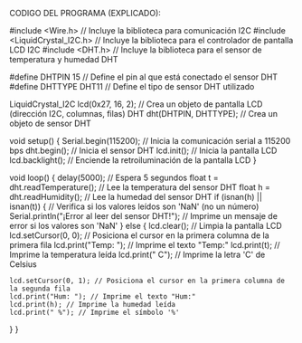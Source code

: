 CODIGO DEL PROGRAMA (EXPLICADO):


#include <Wire.h> // Incluye la biblioteca para comunicación I2C
#include <LiquidCrystal_I2C.h> // Incluye la biblioteca para el controlador de pantalla LCD I2C
#include <DHT.h> // Incluye la biblioteca para el sensor de temperatura y humedad DHT

#define DHTPIN 15 // Define el pin al que está conectado el sensor DHT
#define DHTTYPE DHT11 // Define el tipo de sensor DHT utilizado

LiquidCrystal_I2C lcd(0x27, 16, 2); // Crea un objeto de pantalla LCD (dirección I2C, columnas, filas)
DHT dht(DHTPIN, DHTTYPE); // Crea un objeto de sensor DHT

void setup() {
  Serial.begin(115200); // Inicia la comunicación serial a 115200 bps
  dht.begin(); // Inicia el sensor DHT
  lcd.init(); // Inicia la pantalla LCD
  lcd.backlight(); // Enciende la retroiluminación de la pantalla LCD
}

void loop() {
  delay(5000); // Espera 5 segundos
  float t = dht.readTemperature(); // Lee la temperatura del sensor DHT
  float h = dht.readHumidity(); // Lee la humedad del sensor DHT
  if (isnan(h) || isnan(t)) { // Verifica si los valores leídos son 'NaN' (no un número)
    Serial.println("¡Error al leer del sensor DHT!"); // Imprime un mensaje de error si los valores son 'NaN'
  } else {
    lcd.clear(); // Limpia la pantalla LCD
    lcd.setCursor(0, 0); // Posiciona el cursor en la primera columna de la primera fila
    lcd.print("Temp: "); // Imprime el texto "Temp:"
    lcd.print(t); // Imprime la temperatura leída
    lcd.print(" C"); // Imprime la letra 'C' de Celsius

    lcd.setCursor(0, 1); // Posiciona el cursor en la primera columna de la segunda fila
    lcd.print("Hum: "); // Imprime el texto "Hum:"
    lcd.print(h); // Imprime la humedad leída
    lcd.print(" %"); // Imprime el símbolo '%'
  }
}

